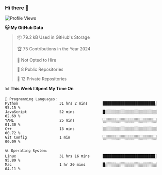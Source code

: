 ### Hi there 👋

<!--
**huayuan4396/huayuan4396** is a ✨ _special_ ✨ repository because its `README.md` (this file) appears on your GitHub profile.

Here are some ideas to get you started:

- 🔭 I’m currently working on ...
- 🌱 I’m currently learning ...
- 👯 I’m looking to collaborate on ...
- 🤔 I’m looking for help with ...
- 💬 Ask me about ...
- 📫 How to reach me: ...
- 😄 Pronouns: ...
- ⚡ Fun fact: ...
-->

<!--START_SECTION:waka-->
![Profile Views](http://img.shields.io/badge/Profile%20Views-2-blue)

**🐱 My GitHub Data** 

> 📦 79.2 kB Used in GitHub's Storage 
 > 
> 🏆 75 Contributions in the Year 2024
 > 
> 🚫 Not Opted to Hire
 > 
> 📜 8 Public Repositories 
 > 
> 🔑 12 Private Repositories 
 > 
📊 **This Week I Spent My Time On** 

```text
💬 Programming Languages: 
Python                   31 hrs 2 mins       ████████████████████████░   95.15 % 
JavaScript               52 mins             █░░░░░░░░░░░░░░░░░░░░░░░░   02.69 % 
YAML                     25 mins             ░░░░░░░░░░░░░░░░░░░░░░░░░   01.30 % 
C++                      13 mins             ░░░░░░░░░░░░░░░░░░░░░░░░░   00.72 % 
Git Config               1 min               ░░░░░░░░░░░░░░░░░░░░░░░░░   00.09 % 

💻 Operating System: 
Linux                    31 hrs 16 mins      ████████████████████████░   95.89 % 
Mac                      1 hr 20 mins        █░░░░░░░░░░░░░░░░░░░░░░░░   04.11 % 
```


<!--END_SECTION:waka-->
